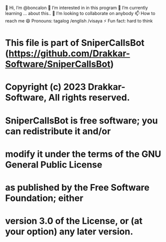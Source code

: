 👋 Hi, I’m @boncalon
👀 I’m interested in in this program
🌱 I’m currently learning ... about this..
💞️ I’m looking to collaborate on anybody
📫 How to reach me
😄 Pronouns: tagalog /english /visaya
⚡ Fun fact: hard to think
#  This file is part of SniperCallsBot (https://github.com/Drakkar-Software/SniperCallsBot)
#  Copyright (c) 2023 Drakkar-Software, All rights reserved.
#
#  SniperCallsBot is free software; you can redistribute it and/or
#  modify it under the terms of the GNU General Public License
#  as published by the Free Software Foundation; either
#  version 3.0 of the License, or (at your option) any later version.
